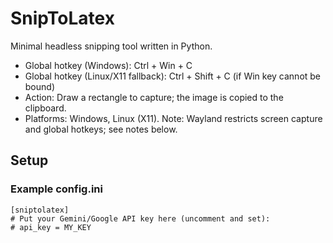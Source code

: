 # SnipToLatex

Minimal headless snipping tool written in Python.

- Global hotkey (Windows): Ctrl + Win + C
- Global hotkey (Linux/X11 fallback): Ctrl + Shift + C (if Win key cannot be bound)
- Action: Draw a rectangle to capture; the image is copied to the clipboard.
- Platforms: Windows, Linux (X11). Note: Wayland restricts screen capture and global hotkeys; see notes below.

## Setup

### Example config.ini
```
[sniptolatex]
# Put your Gemini/Google API key here (uncomment and set):
# api_key = MY_KEY
```

